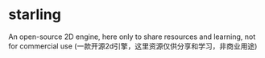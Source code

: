 starling
========
An open-source 2D engine, here only to share resources and learning, not for commercial use
(一款开源2d引擎，这里资源仅供分享和学习，非商业用途)
